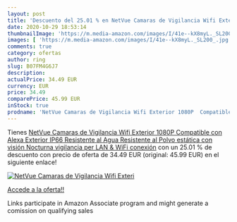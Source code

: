 ```yaml
---
layout: post
title: 'Descuento del 25.01 % en NetVue Camaras de Vigilancia Wifi Exteri'
date: 2020-10-29 18:53:14
thumbnailImage: 'https://m.media-amazon.com/images/I/41e--kX8myL._SL200_.jpg'
images: [ 'https://m.media-amazon.com/images/I/41e--kX8myL._SL200_.jpg' ]
comments: true
category: ofertas
author: ring
slug: B07FM4G6J7
description:
actualPrice: 34.49 EUR
currency: EUR
price: 34.49
comparePrice: 45.99 EUR
inStock: true
prodname: 'NetVue Camaras de Vigilancia Wifi Exterior 1080P  Compatible con Alexa  Exterior IP66 Resistente al Agua Resistente al Polvo estática con visión Nocturna  vigilancia per LAN & WiFi conexión'
---
```


Tienes [NetVue Camaras de Vigilancia Wifi Exterior 1080P  Compatible con Alexa  Exterior IP66 Resistente al Agua Resistente al Polvo estática con visión Nocturna  vigilancia per LAN & WiFi conexión](https://www.amazon.es/dp/B07FM4G6J7/?tag=tolees-21) con un 25.01 % de descuento con precio de oferta de 34.49 EUR (original: 45.99 EUR) en el siguiente enlace!

[![NetVue Camaras de Vigilancia Wifi Exteri](https://m.media-amazon.com/images/I/41e--kX8myL._SL200_.jpg)](https://www.amazon.es/dp/B07FM4G6J7/?tag=tolees-21)

[Accede a la oferta!!](https://www.amazon.es/dp/B07FM4G6J7/?tag=tolees-21)

Links participate in Amazon Associate program and might generate a comission on qualifying sales


